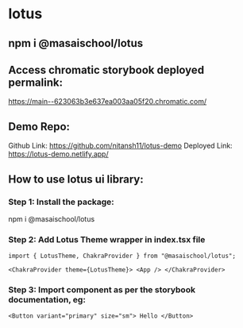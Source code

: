 # lotus

## npm i @masaischool/lotus

## Access chromatic storybook deployed permalink:

https://main--623063b3e637ea003aa05f20.chromatic.com/

## Demo Repo:

Github Link: https://github.com/nitansh11/lotus-demo
Deployed Link: https://lotus-demo.netlify.app/

## How to use lotus ui library:

### Step 1: Install the package:

npm i @masaischool/lotus

### Step 2: Add Lotus Theme wrapper in index.tsx file

`import { LotusTheme, ChakraProvider } from "@masaischool/lotus";`

`<ChakraProvider theme={LotusTheme}> <App /> </ChakraProvider>`

### Step 3: Import component as per the storybook documentation, eg:

`<Button variant="primary" size="sm"> Hello </Button>`
